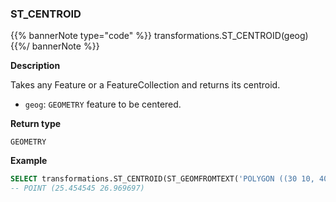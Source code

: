 ### ST_CENTROID

{{% bannerNote type="code" %}}
transformations.ST_CENTROID(geog)
{{%/ bannerNote %}}

**Description**

Takes any Feature or a FeatureCollection and returns its centroid.

* `geog`: `GEOMETRY` feature to be centered.

**Return type**

`GEOMETRY`

**Example**

```sql
SELECT transformations.ST_CENTROID(ST_GEOMFROMTEXT('POLYGON ((30 10, 40 40, 20 40, 10 20, 30 10))'))
-- POINT (25.454545 26.969697)